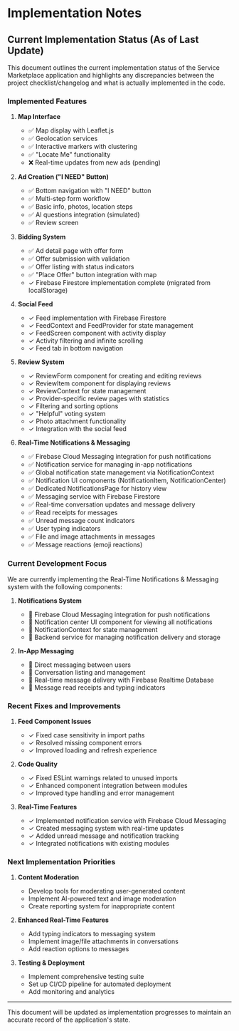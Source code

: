 # Implementation Notes

## Current Implementation Status (As of Last Update)

This document outlines the current implementation status of the Service Marketplace application and highlights any discrepancies between the project checklist/changelog and what is actually implemented in the code.

### Implemented Features

1. **Map Interface**
   - ✅ Map display with Leaflet.js
   - ✅ Geolocation services
   - ✅ Interactive markers with clustering
   - ✅ "Locate Me" functionality
   - ❌ Real-time updates from new ads (pending)

2. **Ad Creation ("I NEED" Button)**
   - ✅ Bottom navigation with "I NEED" button
   - ✅ Multi-step form workflow
   - ✅ Basic info, photos, location steps
   - ✅ AI questions integration (simulated)
   - ✅ Review screen

3. **Bidding System**
   - ✅ Ad detail page with offer form
   - ✅ Offer submission with validation
   - ✅ Offer listing with status indicators
   - ✅ "Place Offer" button integration with map
   - ✓ Firebase Firestore implementation complete (migrated from localStorage)

4. **Social Feed**
   - ✓ Feed implementation with Firebase Firestore
   - ✓ FeedContext and FeedProvider for state management
   - ✓ FeedScreen component with activity display
   - ✓ Activity filtering and infinite scrolling
   - ✓ Feed tab in bottom navigation

5. **Review System**
   - ✓ ReviewForm component for creating and editing reviews
   - ✓ ReviewItem component for displaying reviews
   - ✓ ReviewContext for state management
   - ✓ Provider-specific review pages with statistics
   - ✓ Filtering and sorting options
   - ✓ "Helpful" voting system
   - ✓ Photo attachment functionality
   - ✓ Integration with the social feed

6. **Real-Time Notifications & Messaging**
   - ✅ Firebase Cloud Messaging integration for push notifications
   - ✅ Notification service for managing in-app notifications
   - ✅ Global notification state management via NotificationContext
   - ✅ Notification UI components (NotificationItem, NotificationCenter)
   - ✅ Dedicated NotificationsPage for history view
   - ✅ Messaging service with Firebase Firestore
   - ✅ Real-time conversation updates and message delivery
   - ✅ Read receipts for messages
   - ✅ Unread message count indicators
   - ✅ User typing indicators
   - ✅ File and image attachments in messages
   - ✅ Message reactions (emoji reactions)

### Current Development Focus

We are currently implementing the Real-Time Notifications & Messaging system with the following components:

1. **Notifications System**
   - 🔄 Firebase Cloud Messaging integration for push notifications
   - 🔄 Notification center UI component for viewing all notifications
   - 🔄 NotificationContext for state management
   - 🔄 Backend service for managing notification delivery and storage

2. **In-App Messaging**
   - 🔄 Direct messaging between users
   - 🔄 Conversation listing and management
   - 🔄 Real-time message delivery with Firebase Realtime Database
   - 🔄 Message read receipts and typing indicators

### Recent Fixes and Improvements

1. **Feed Component Issues**
   - ✓ Fixed case sensitivity in import paths
   - ✓ Resolved missing component errors
   - ✓ Improved loading and refresh experience

2. **Code Quality**
   - ✓ Fixed ESLint warnings related to unused imports
   - ✓ Enhanced component integration between modules
   - ✓ Improved type handling and error management

3. **Real-Time Features**
   - ✓ Implemented notification service with Firebase Cloud Messaging
   - ✓ Created messaging system with real-time updates
   - ✓ Added unread message and notification tracking
   - ✓ Integrated notifications with existing modules

### Next Implementation Priorities

1. **Content Moderation**
   - Develop tools for moderating user-generated content
   - Implement AI-powered text and image moderation
   - Create reporting system for inappropriate content

2. **Enhanced Real-Time Features**
   - Add typing indicators to messaging system
   - Implement image/file attachments in conversations
   - Add reaction options to messages

3. **Testing & Deployment**
   - Implement comprehensive testing suite
   - Set up CI/CD pipeline for automated deployment
   - Add monitoring and analytics

---

This document will be updated as implementation progresses to maintain an accurate record of the application's state. 